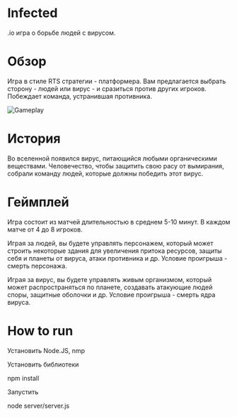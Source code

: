 # Infected
.io игра о борьбе людей с вирусом.

# Обзор
Игра в стиле RTS стратегии - платформера. Вам предлагается выбрать сторону - людей или вирус - и сразиться против других игроков. Побеждает команда, устранившая противника.

![Gameplay](https://cs8.pikabu.ru/post_img/2017/12/15/6/1513330415192582806.gif)

# История
Во вселенной появился вирус, питающийся любыми органическими веществами. Человечество, чтобы защитить свою расу от вымирания, собрали команду людей, которые должны победить этот вирус.

# Геймплей
Игра состоит из матчей длительностью в среднем 5-10 минут. В каждом матче от 4 до 8 игроков. 

Играя за людей, вы будете управлять персонажем, который может строить некоторые здания для увеличения притока ресурсов, защиты себя и планеты от вируса, атаки противника и др. Условие проигрыша - смерть персонажа.

Играя за вирус, вы будете управлять живым организмом, который может распространяться по планете, создавать атакующие людей споры, защитные оболочки и др. Условие проигрыша - смерть ядра вируса.

# How to run
Установить Node.JS, nmp

Установить библиотеки

npm install

Запустить

node server/server.js
